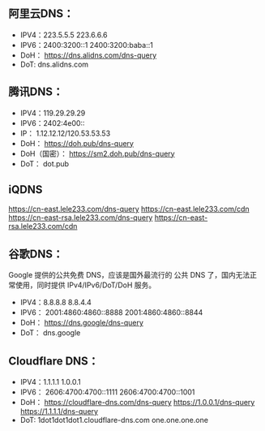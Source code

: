 ## 阿里云DNS：

- IPV4：223.5.5.5 223.6.6.6
- IPV6：2400:3200::1 2400:3200:baba::1
- DoH：
https://dns.alidns.com/dns-query
- DoT: 
dns.alidns.com

## 腾讯DNS：

- IPV4：119.29.29.29
- IPV6：2402:4e00::
- IP：
1.12.12.12/120.53.53.53
- DoH：
https://doh.pub/dns-query
- DoH（国密）：
https://sm2.doh.pub/dns-query
- DoT：
dot.pub


## iQDNS
https://cn-east.lele233.com/dns-query
https://cn-east.lele233.com/cdn
https://cn-east-rsa.lele233.com/dns-query
https://cn-east-rsa.lele233.com/cdn
## 谷歌DNS：
Google 提供的公共免费 DNS，应该是国外最流行的 公共 DNS 了，国内无法正常使用，同时提供 IPv4/IPv6/DoT/DoH 服务。
- IPV4：8.8.8.8 8.8.4.4
- IPV6：
2001:4860:4860::8888 
2001:4860:4860::8844
- DoH：
https://dns.google/dns-query
- DoT：
dns.google


## Cloudflare DNS：
- IPV4：1.1.1.1 1.0.0.1
- IPV6：
2606:4700:4700::1111 
2606:4700:4700::1001
- DoH：
https://cloudflare-dns.com/dns-query
https://1.0.0.1/dns-query
https://1.1.1.1/dns-query
- DoT:
1dot1dot1dot1.cloudflare-dns.com
one.one.one.one
